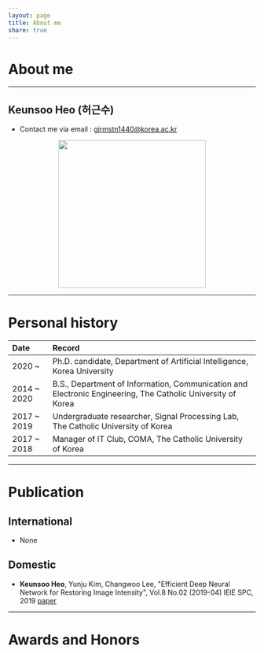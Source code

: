 ```yaml
---
layout: page
title: About me
share: true
---
```


# About me
---
## Keunsoo Heo (허근수)
- Contact me via email : gjrmstn1440@korea.ac.kr

<center><img src="https://user-images.githubusercontent.com/11483057/45756309-82f5e900-bc5b-11e8-910a-870146da1bc5.png" width="300" height="300"></center>

---
# Personal history

| Date | Record |
|:---|:---|
| 2020 ~ | Ph.D. candidate, Department of Artificial Intelligence, Korea University |
| 2014 ~ 2020 | B.S., Department of Information, Communication and Electronic Engineering, The Catholic University of Korea |
| 2017 ~ 2019 | Undergraduate researcher, Signal Processing Lab, The Catholic University of Korea |
| 2017 ~ 2018 | Manager of IT Club, COMA, The Catholic University of Korea |

---
# Publication
## International
- None

## Domestic
- **Keunsoo Heo**, Yunju Kim, Changwoo Lee, "Efficient Deep Neural Network for Restoring Image Intensity", Vol.8 No.02 (2019-04) IEIE SPC,  2019 [paper](http://www.auric.or.kr/User/Rdoc/DocRdoc.aspx?returnVal=RD_R&dn=384124#.XhHgkuH_yUk)

---
# Awards and Honors
